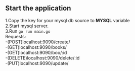 ## Start the application
1.Copy the key for your mysql db source to __MYSQL__ variable <br>
2.Start mysql server. <br>
3.Run ```go run main.go```  <br>
Requests:<br>
-(POST)localhost:9090/create/ <br>
-(GET)localhost:9090/books/<br>
-(GET)localhost:9090/boo/:id<br>
-(DELETE)localhost:9090/delete/:id<br>
-(PUT)localhost:9090/update/<br>
